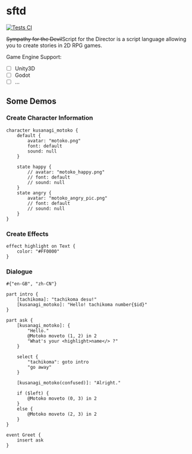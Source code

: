 # sftd
[![Tests CI](https://github.com/NeilKleistGao/sftd/actions/workflows/tests.yml/badge.svg?branch=main)](https://github.com/NeilKleistGao/sftd/actions/workflows/tests.yml)

<del>Sympathy for the Devil</del>Script for the Director is a script language allowing
you to create stories in 2D RPG games.

Game Engine Support:
- [ ] Unity3D
- [ ] Godot
- [ ] ...

## Some Demos
### Create Character Information
```
character kusanagi_motoko {
    default {
        avatar: "motoko.png"
        font: default
        sound: null
    }
    
    state happy {
        // avatar: "motoko_happy.png"
        // font: default
        // sound: null
    }
    state angry {
        avatar: "motoko_angry_pic.png"
        // font: default
        // sound: null
    }
}
```

### Create Effects
```
effect highlight on Text {
    color: "#FF0000"
}
```

### Dialogue
```
#{"en-GB", "zh-CN"}

part intro {
    [tachikoma]: "tachikoma desu!"
    [kusanagi_motoko]: "Hello! tachikoma number{$id}"
}

part ask {
    [kusanagi_motoko]: {
        "Hello."
        @Motoko moveto (1, 2) in 2
        "What's your <highlight>name</> ?"
    }
    
    select {
        "tachikoma": goto intro
        "go away"
    }
    
    [kusanagi_motoko(confused)]: "Alright."
    
    if ($left) {
        @Motoko moveto (0, 3) in 2
    }
    else {
        @Motoko moveto (2, 3) in 2
    }
}

event Greet {
    insert ask
}
```